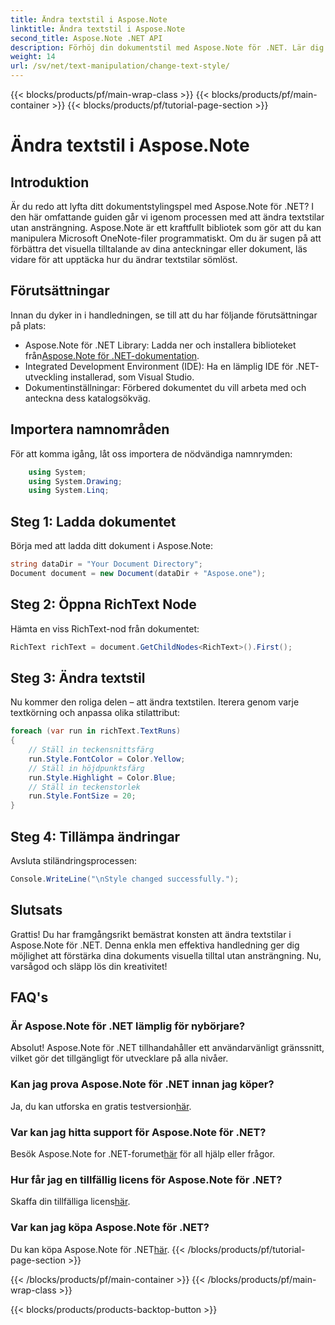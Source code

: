 ```yaml
---
title: Ändra textstil i Aspose.Note
linktitle: Ändra textstil i Aspose.Note
second_title: Aspose.Note .NET API
description: Förhöj din dokumentstil med Aspose.Note för .NET. Lär dig hur du ändrar textstil utan ansträngning i den här steg-för-steg-guiden. Prova det gratis!
weight: 14
url: /sv/net/text-manipulation/change-text-style/
---
```


{{< blocks/products/pf/main-wrap-class >}}
{{< blocks/products/pf/main-container >}}
{{< blocks/products/pf/tutorial-page-section >}}

# Ändra textstil i Aspose.Note

## Introduktion
Är du redo att lyfta ditt dokumentstylingspel med Aspose.Note för .NET? I den här omfattande guiden går vi igenom processen med att ändra textstilar utan ansträngning. Aspose.Note är ett kraftfullt bibliotek som gör att du kan manipulera Microsoft OneNote-filer programmatiskt. Om du är sugen på att förbättra det visuella tilltalande av dina anteckningar eller dokument, läs vidare för att upptäcka hur du ändrar textstilar sömlöst.
## Förutsättningar
Innan du dyker in i handledningen, se till att du har följande förutsättningar på plats:
-  Aspose.Note för .NET Library: Ladda ner och installera biblioteket från[Aspose.Note för .NET-dokumentation](https://reference.aspose.com/note/net/).
- Integrated Development Environment (IDE): Ha en lämplig IDE för .NET-utveckling installerad, som Visual Studio.
- Dokumentinställningar: Förbered dokumentet du vill arbeta med och anteckna dess katalogsökväg.
## Importera namnområden
För att komma igång, låt oss importera de nödvändiga namnrymden:
```csharp
    using System;
    using System.Drawing;
    using System.Linq;
```
## Steg 1: Ladda dokumentet
Börja med att ladda ditt dokument i Aspose.Note:
```csharp
string dataDir = "Your Document Directory";
Document document = new Document(dataDir + "Aspose.one");
```
## Steg 2: Öppna RichText Node
Hämta en viss RichText-nod från dokumentet:
```csharp
RichText richText = document.GetChildNodes<RichText>().First();
```
## Steg 3: Ändra textstil
Nu kommer den roliga delen – att ändra textstilen. Iterera genom varje textkörning och anpassa olika stilattribut:
```csharp
foreach (var run in richText.TextRuns)
{
    // Ställ in teckensnittsfärg
    run.Style.FontColor = Color.Yellow;
    // Ställ in höjdpunktsfärg
    run.Style.Highlight = Color.Blue;
    // Ställ in teckenstorlek
    run.Style.FontSize = 20;
}
```
## Steg 4: Tillämpa ändringar
Avsluta stiländringsprocessen:
```csharp
Console.WriteLine("\nStyle changed successfully.");
```
## Slutsats
Grattis! Du har framgångsrikt bemästrat konsten att ändra textstilar i Aspose.Note för .NET. Denna enkla men effektiva handledning ger dig möjlighet att förstärka dina dokuments visuella tilltal utan ansträngning. Nu, varsågod och släpp lös din kreativitet!
## FAQ's
### Är Aspose.Note för .NET lämplig för nybörjare?
Absolut! Aspose.Note för .NET tillhandahåller ett användarvänligt gränssnitt, vilket gör det tillgängligt för utvecklare på alla nivåer.
### Kan jag prova Aspose.Note för .NET innan jag köper?
 Ja, du kan utforska en gratis testversion[här](https://releases.aspose.com/).
### Var kan jag hitta support för Aspose.Note för .NET?
 Besök Aspose.Note for .NET-forumet[här](https://forum.aspose.com/c/note/28) för all hjälp eller frågor.
### Hur får jag en tillfällig licens för Aspose.Note för .NET?
 Skaffa din tillfälliga licens[här](https://purchase.aspose.com/temporary-license/).
### Var kan jag köpa Aspose.Note för .NET?
 Du kan köpa Aspose.Note för .NET[här](https://purchase.aspose.com/buy).
{{< /blocks/products/pf/tutorial-page-section >}}

{{< /blocks/products/pf/main-container >}}
{{< /blocks/products/pf/main-wrap-class >}}

{{< blocks/products/products-backtop-button >}}
